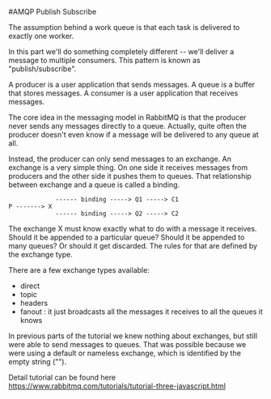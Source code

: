 #AMQP Publish Subscribe

The assumption behind a work queue is that each task is delivered to exactly one worker.

In this part we'll do something completely different -- we'll deliver a message to multiple consumers.
This pattern is known as "publish/subscribe".

A producer is a user application that sends messages.
A queue is a buffer that stores messages.
A consumer is a user application that receives messages.

The core idea in the messaging model in RabbitMQ is that the producer never sends any messages directly to a queue.
Actually, quite often the producer doesn't even know if a message will be delivered to any queue at all.


Instead, the producer can only send messages to an exchange.
An exchange is a very simple thing. On one side it receives messages from producers and the other side it pushes them to queues.
That relationship between exchange and a queue is called a binding.

				 ------ binding -----> Q1 -----> C1
	P -------> X
				 ------ binding -----> Q2 -----> C2

The exchange X must know exactly what to do with a message it receives.
Should it be appended to a particular queue?
Should it be appended to many queues?
Or should it get discarded.
The rules for that are defined by the exchange type.

There are a few exchange types available:

- direct
- topic
- headers
- fanout : it just broadcasts all the messages it receives to all the queues it knows

In previous parts of the tutorial we knew nothing about exchanges, but still were able to send messages to queues.
That was possible because we were using a default or nameless exchange, which is identified by the empty string ("").

Detail tutorial can be found here https://www.rabbitmq.com/tutorials/tutorial-three-javascript.html